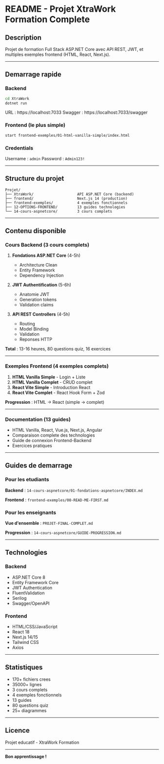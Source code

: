 # README - Projet XtraWork Formation Complete

## Description

Projet de formation Full Stack ASP.NET Core avec API REST, JWT, et multiples exemples frontend (HTML, React, Next.js).

---

## Demarrage rapide

### Backend

```bash
cd XtraWork
dotnet run
```

URL : https://localhost:7033
Swagger : https://localhost:7033/swagger

### Frontend (le plus simple)

```bash
start frontend-exemples/01-html-vanilla-simple/index.html
```

### Credentials

Username : `admin`
Password : `Admin123!`

---

## Structure du projet

```
Projet/
├── XtraWork/                    API ASP.NET Core (backend)
├── frontend/                    Next.js 14 (production)
├── frontend-exemples/           4 exemples fonctionnels
├── 12-OPTIONS-FRONTEND/         13 guides technologies
└── 14-cours-aspnetcore/         3 cours complets
```

---

## Contenu disponible

### Cours Backend (3 cours complets)

1. **Fondations ASP.NET Core** (4-5h)
   - Architecture Clean
   - Entity Framework
   - Dependency Injection
   
2. **JWT Authentification** (5-6h)
   - Anatomie JWT
   - Generation tokens
   - Validation claims
   
3. **API REST Controllers** (4-5h)
   - Routing
   - Model Binding
   - Validation
   - Reponses HTTP

**Total** : 13-16 heures, 80 questions quiz, 16 exercices

---

### Exemples Frontend (4 exemples complets)

1. **HTML Vanilla Simple** - Login + Liste
2. **HTML Vanilla Complet** - CRUD complet
3. **React Vite Simple** - Introduction React
4. **React Vite Complet** - React Hook Form + Zod

**Progression** : HTML → React (simple → complet)

---

### Documentation (13 guides)

- HTML Vanilla, React, Vue.js, Next.js, Angular
- Comparaison complete des technologies
- Guide de connexion Frontend-Backend
- Exercices pratiques

---

## Guides de demarrage

### Pour les etudiants

**Backend** : `14-cours-aspnetcore/01-fondations-aspnetcore/INDEX.md`

**Frontend** : `frontend-exemples/00-READ-ME-FIRST.md`

### Pour les enseignants

**Vue d'ensemble** : `PROJET-FINAL-COMPLET.md`

**Progression** : `14-cours-aspnetcore/GUIDE-PROGRESSION.md`

---

## Technologies

### Backend

- ASP.NET Core 8
- Entity Framework Core
- JWT Authentication
- FluentValidation
- Serilog
- Swagger/OpenAPI

### Frontend

- HTML/CSS/JavaScript
- React 18
- Next.js 14/15
- Tailwind CSS
- Axios

---

## Statistiques

- 170+ fichiers crees
- 35000+ lignes
- 3 cours complets
- 4 exemples fonctionnels
- 13 guides
- 80 questions quiz
- 25+ diagrammes

---

## Licence

Projet educatif - XtraWork Formation

---

**Bon apprentissage !**


